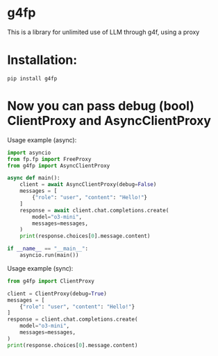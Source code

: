 # g4fp
This is a library for unlimited use of LLM through g4f, using a proxy
# Installation:
```
pip install g4fp
```
# Now you can pass debug (bool) ClientProxy and AsyncClientProxy
Usage example (async):
```py
import asyncio
from fp.fp import FreeProxy
from g4fp import AsyncClientProxy

async def main():
    client = await AsyncClientProxy(debug=False)
    messages = [
        {"role": "user", "content": "Hello!"}
    ]
    response = await client.chat.completions.create(
        model="o3-mini",
        messages=messages,
    )
    print(response.choices[0].message.content)

if __name__ == "__main__":
    asyncio.run(main())
```
Usage example (sync):
```py
from g4fp import ClientProxy

client = ClientProxy(debug=True)
messages = [
    {"role": "user", "content": "Hello!"}
]
response = client.chat.completions.create(
    model="o3-mini",
    messages=messages,
)
print(response.choices[0].message.content)
```
